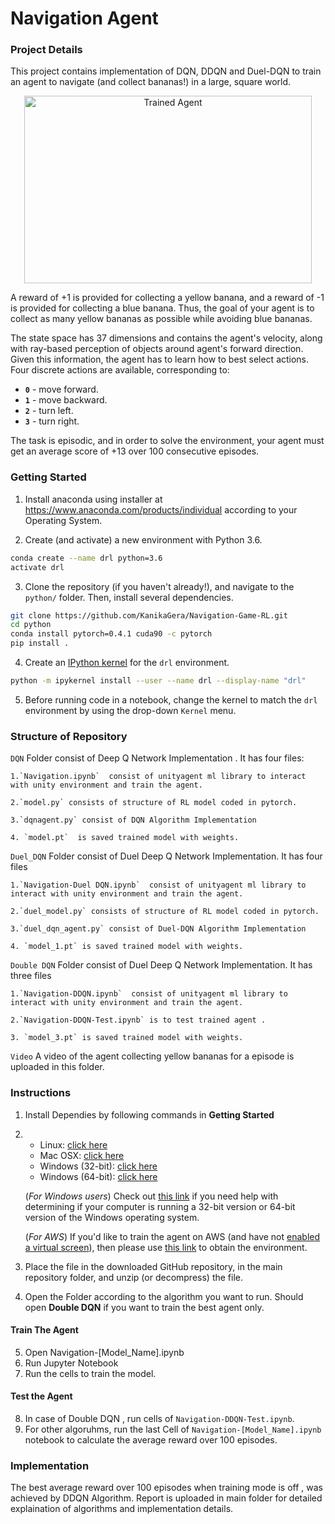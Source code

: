 # Navigation Agent

### Project Details

This project contains implementation of DQN, DDQN and Duel-DQN to train an agent to navigate (and collect bananas!) in a large, square world.  
<p align="center">
   <img width="460" height="300" src="Video/agent.gif" alt="Trained Agent">
</p>
A reward of +1 is provided for collecting a yellow banana, and a reward of -1 is provided for collecting a blue banana.  Thus, the goal of your agent is to collect as many yellow bananas as possible while avoiding blue bananas.  

The state space has 37 dimensions and contains the agent's velocity, along with ray-based perception of objects around agent's forward direction.  Given this information, the agent has to learn how to best select actions.  Four discrete actions are available, corresponding to:
- **`0`** - move forward.
- **`1`** - move backward.
- **`2`** - turn left.
- **`3`** - turn right.

The task is episodic, and in order to solve the environment, your agent must get an average score of +13 over 100 consecutive episodes.

### Getting Started
1. Install anaconda using installer at https://www.anaconda.com/products/individual according to your Operating System.

2. Create (and activate) a new environment with Python 3.6.
```bash
conda create --name drl python=3.6 
activate drl
```
	
3. Clone the repository (if you haven't already!), and navigate to the `python/` folder.  Then, install several dependencies.
```bash
git clone https://github.com/KanikaGera/Navigation-Game-RL.git
cd python 
conda install pytorch=0.4.1 cuda90 -c pytorch
pip install .
```

4. Create an [IPython kernel](http://ipython.readthedocs.io/en/stable/install/kernel_install.html) for the `drl` environment.  
```bash
python -m ipykernel install --user --name drl --display-name "drl"
```

5. Before running code in a notebook, change the kernel to match the `drl` environment by using the drop-down `Kernel` menu. 

### Structure of Repository

`DQN` Folder consist of Deep Q Network Implementation . It has four files:

	1.`Navigation.ipynb`  consist of unityagent ml library to interact with unity environment and train the agent.
	
	2.`model.py` consists of structure of RL model coded in pytorch.
	
	3.`dqnagent.py` consist of DQN Algorithm Implementation 
	
	4. `model.pt`  is saved trained model with weights.

`Duel_DQN` Folder consist of Duel Deep Q Network Implementation. It has four files

	1.`Navigation-Duel DQN.ipynb`  consist of unityagent ml library to interact with unity environment and train the agent.
	
	2.`duel_model.py` consists of structure of RL model coded in pytorch.
	
	3.`duel_dqn_agent.py` consist of Duel-DQN Algorithm Implementation 
	
	4. `model_1.pt` is saved trained model with weights.

`Double DQN` Folder consist of Duel Deep Q Network Implementation. It has three files

	1.`Navigation-DDQN.ipynb`  consist of unityagent ml library to interact with unity environment and train the agent.
	
	2.`Navigation-DDQN-Test.ipynb` is to test trained agent .
	
	3. `model_3.pt` is saved trained model with weights.

`Video` A video of the agent collecting yellow bananas for a episode is uploaded in this folder.

### Instructions
1. Install Dependies by following commands in __Getting Started__
	
2. - Linux: [click here](https://s3-us-west-1.amazonaws.com/udacity-drlnd/P1/Banana/Banana_Linux.zip)
    - Mac OSX: [click here](https://s3-us-west-1.amazonaws.com/udacity-drlnd/P1/Banana/Banana.app.zip)
    - Windows (32-bit): [click here](https://s3-us-west-1.amazonaws.com/udacity-drlnd/P1/Banana/Banana_Windows_x86.zip)
    - Windows (64-bit): [click here](https://s3-us-west-1.amazonaws.com/udacity-drlnd/P1/Banana/Banana_Windows_x86_64.zip)
    
    (_For Windows users_) Check out [this link](https://support.microsoft.com/en-us/help/827218/how-to-determine-whether-a-computer-is-running-a-32-bit-version-or-64) if you need help with determining if your computer is running a 32-bit version or 64-bit version of the Windows operating system.

    (_For AWS_) If you'd like to train the agent on AWS (and have not [enabled a virtual screen](https://github.com/Unity-Technologies/ml-agents/blob/master/docs/Training-on-Amazon-Web-Service.md)), then please use [this link](https://s3-us-west-1.amazonaws.com/udacity-drlnd/P1/Banana/Banana_Linux_NoVis.zip) to obtain the environment.
    
3. Place the file in the downloaded GitHub repository, in the main repository folder, and unzip (or decompress) the file. 

4. Open the Folder according to the algorithm you want to run. Should open __Double DQN__ if you want to train the best agent only. 

#### Train The Agent
5. Open Navigation-[Model_Name].ipynb 
6. Run Jupyter Notebook 
7. Run the cells to train the model.

#### Test the Agent
8. In case of Double DQN , run cells of  `Navigation-DDQN-Test.ipynb`.
9. For other algoruhms, run the  last Cell of `Navigation-[Model_Name].ipynb` notebook  to calculate the average reward over 100 episodes.

### Implementation
The best average reward over 100 episodes when training mode is off , was achieved by  DDQN Algorithm. Report is uploaded in main folder for detailed explaination of algorithms and implementation details.



